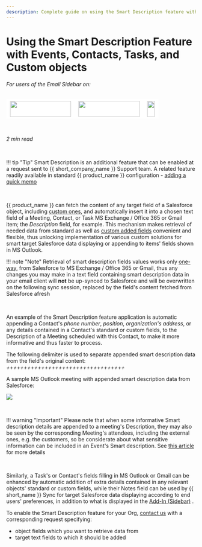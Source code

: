 ```yaml
---
description: Complete guide on using the Smart Description feature with Events, Contacts, Tasks, and Custom objects
---
```

# Using the Smart Description Feature with Events, Contacts, Tasks, and Custom objects  
  

<i>For users of the Email Sidebar on:</i><br><br>
<div class="container" style="display: inline-block; height: 42px; width: 162px; padding: 5px 10px; background-color: #fff;"><img src="https://revenuegrid.com/revenue-inbox/wp-content/uploads/Exchange1.svg" style="height: 100%; object-fit: contain; vertical-align: middle;"></div><div class="container" style="display: inline-block; height: 42px; width: 163px; padding: 5px 10px; background-color: #fff;"><img src="https://revenuegrid.com/revenue-inbox/wp-content/uploads/Office365.svg" style="height: 100%; object-fit: contain; vertical-align: middle;"></div><div class="container" style="display: inline-block; height: 42px; width: auto; padding: 5px 10px; background-color: #fff;"><img src="https://smartcloudconnect.io/wp-content/uploads/2021/08/logo-Gmail.jpg" style="height: 100%; object-fit: contain; vertical-align: middle;"></div> 

&nbsp;

*2 min read*  

<!-- ShareThis BEGIN --> 
<div class="addthis_inline_share_toolbox"></div>
<!-- End ShareThis --> 

&nbsp;

!!! tip "Tip"
    Smart Description is an additional feature that can be enabled at a request sent to {{ short_company_name }} Support team. A related feature readily available in standard {{ product_name }} configuration - [adding a quick memo](../Record-Description-and-Add-Quick-Memo/)

&nbsp;

{{ product_name }} can fetch the content of any target field of a Salesforce object, including [custom ones](https://help.salesforce.com/articleView?id=dev_objectedit.htm&type=5), and automatically insert it into a chosen text field of a Meeting, Contact, or Task MS Exchange / Office 365 or Gmail item; the *Description* field, for example. This mechanism makes retrieval of needed data from standard as well as [custom added fields](https://help.salesforce.com/articleView?id=customize_customfields.htm&type=5) convenient and flexible, thus unlocking implementation of various custom solutions for smart target Salesforce data displaying or appending to items' fields shown in MS Outlook.

!!! note "Note"
    Retrieval of smart description fields values works only [one-way](../Special-Sync-Options-Save-Events-As-Other-&-One-Way-Sync/#one-way_synchronization), from Salesforce to MS Exchange / Office 365 or Gmail, thus any changes you may make in a text field containing smart description data in your email client will **not** be up-synced to Salesforce and will be overwritten on the following sync session, replaced by the field's content fetched from Salesforce afresh

&nbsp;

An example of the Smart Description feature application is automatic appending a Contact's *phone number*, *position*, *organization's address*, or any details contained in a Contact's standard or custom fields, to the Description of a Meeting scheduled with this Contact, to make it more informative and thus faster to process. 

The following delimiter is used to separate appended smart description data from the field's original content: *++++++++++++++++++++++++++++++++++*

A sample MS Outlook meeting with appended smart description data from Salesforce:

<p><img src="../../assets/images/Using-SmartCloud-Connect/How-It-Works/appointment_sample.png" class="minimized">
</p>

&nbsp;

!!! warning "Important"
    Please note that when some informative Smart description details are appended to a meeting's Description, they may also be seen by the corresponding Meeting's attendees, including the external ones, e.g. the customers, so be considerate about what sensitive information can be included in an Event's Smart description. See [this article](../Saving-Calendar-Items-in-Salesforce-(Adaptive-view)/#calendar_item_description_field_updating_safe_description) for more details

&nbsp;

Similarly, a Task's or Contact's fields filling in MS Outlook or Gmail can be enhanced by automatic addition of extra details contained in any relevant objects' standard or custom fields, while their Notes field can be used by {{ short_name }} Sync for target Salesforce data displaying according to end users' preferences, in addition to what is displayed in the [Add-In (Sidebar)](../Introduction/) .

To enable the Smart Description feature for your Org, [contact us](mailto:support@revenuegrid.com) with a corresponding request specifying:

* object fields which you want to retrieve data from
* target text fields to which it should be added



&#160;
 &#160;


